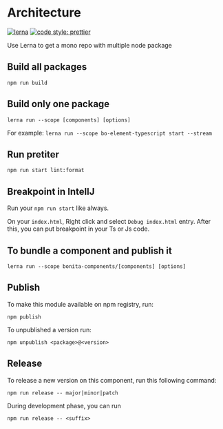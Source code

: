 # Architecture

[![lerna](https://img.shields.io/badge/maintained%20with-lerna-cc00ff.svg)](https://lerna.js.org/)
[![code style: prettier](https://img.shields.io/badge/code_style-prettier-ff69b4.svg?style=flat-square)](https://github.com/prettier/prettier)

Use Lerna to get a mono repo with multiple node package

## Build all packages

    npm run build
    
    
## Build only one package

    lerna run --scope [components] [options]
    
For example: `lerna run --scope bo-element-typescript start --stream`
    
    
## Run pretiter

    npm run start lint:format
    
    
## Breakpoint in IntellJ

Run your `npm run start` like always.

On your `index.html`, Right click and select `Debug index.html` entry. After this, you can put breakpoint in your Ts or Js code.


## To bundle a component and publish it

    lerna run --scope bonita-components/[components] [options]

## Publish

To make this module available on npm registry, run:
 
    npm publish
    
To unpublished a version run:

    npm unpublish <package>@<version>

## Release

To release a new version on this component, run this following command:

    npm run release -- major|minor|patch
    
During development phase, you can run 

    npm run release -- <suffix>